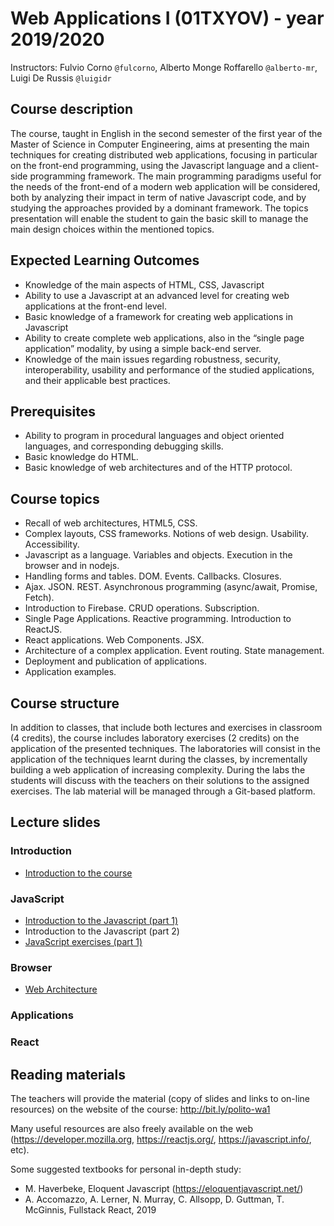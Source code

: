# Web Applications I (01TXYOV) - year 2019/2020

Instructors: Fulvio Corno `@fulcorno`, Alberto Monge Roffarello `@alberto-mr`, Luigi De Russis `@luigidr`

## Course description

The course, taught in English in the second semester of the first year of the Master of Science in Computer Engineering, aims at presenting the main techniques for creating distributed web applications, focusing in particular on the front-end programming, using the Javascript language and a client-side programming framework.
The main programming paradigms useful for the needs of the front-end of a modern web application will be considered, both by analyzing their impact in term of native Javascript code, and by studying the approaches provided by a dominant framework.
The topics presentation will enable the student to gain the basic skill to manage the main design choices within the mentioned topics.

## Expected Learning Outcomes

- Knowledge of the main aspects of HTML, CSS, Javascript
- Ability to use a Javascript at an advanced level for creating web applications at the front-end level.
- Basic knowledge of a framework for creating web applications in Javascript
- Ability to create complete web applications, also in the “single page application” modality, by using a simple back-end server.
- Knowledge of the main issues regarding robustness, security, interoperability, usability and performance of the studied applications, and their applicable best practices.

## Prerequisites

- Ability to program in procedural languages and object oriented languages, and corresponding debugging skills.
- Basic knowledge do HTML.
- Basic knowledge of web architectures and of the HTTP protocol.

## Course topics

- Recall of web architectures, HTML5, CSS.
- Complex layouts, CSS frameworks. Notions of web design. Usability. Accessibility.
- Javascript as a language. Variables and objects. Execution in the browser and in nodejs.
- Handling forms and tables. DOM. Events. Callbacks. Closures.
- Ajax. JSON. REST. Asynchronous programming (async/await, Promise, Fetch).
- Introduction to Firebase. CRUD operations. Subscription.
- Single Page Applications. Reactive programming. Introduction to ReactJS.
- React applications. Web Components. JSX.
- Architecture of a complex application. Event routing. State management.
- Deployment and publication of applications.
- Application examples.

## Course structure

In addition to classes, that include both lectures and exercises in classroom (4 credits), the course includes laboratory exercises (2 credits) on the application of the presented techniques.
The laboratories will consist in the application of the techniques learnt during the classes, by incrementally building a web application of increasing complexity. During the labs the students will discuss with the teachers on their solutions to the assigned exercises. The lab material will be managed through a Git-based platform.

## Lecture slides

### Introduction

* [Introduction to the course](./slide/00-Intro-2020-Corno.pdf)

### JavaScript

* [Introduction to the Javascript (part 1)](./slide/1-01-javascript-part1.pdf)
* Introduction to the Javascript (part 2)
* [JavaScript exercises (part 1)](./slide/1-03-javascript-exercises-part1.pdf)

### Browser

* [Web Architecture](./slide/2-01-web-architecture.pdf)

### Applications

### React

## Reading materials

The teachers will provide the material (copy of slides and links to on-line resources) on the website of the course: <http://bit.ly/polito-wa1>

Many useful resources are also freely available on the web (<https://developer.mozilla.org>, <https://reactjs.org/>, <https://javascript.info/>, etc).

Some suggested textbooks for personal in-depth study:

- M. Haverbeke, Eloquent Javascript (<https://eloquentjavascript.net/>)
- A. Accomazzo, A. Lerner, N. Murray, C. Allsopp, D. Guttman, T. McGinnis, Fullstack React, 2019